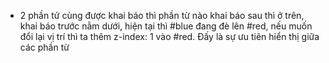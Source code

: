 - 2 phần tử cùng được khai báo thì phần từ nào khai báo sau thì ở trên, khai báo trước nằm dưới, hiện tại thì #blue đang đè lên #red, nếu muốn đổi lại vị trí thì ta thêm z-index: 1 vào #red. Đấy là sự ưu tiên hiển thị giữa các phần từ
